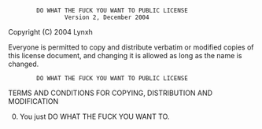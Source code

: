             DO WHAT THE FUCK YOU WANT TO PUBLIC LICENSE
                    Version 2, December 2004

 Copyright (C) 2004 Lynxh

 Everyone is permitted to copy and distribute verbatim or modified
 copies of this license document, and changing it is allowed as long
 as the name is changed.

            DO WHAT THE FUCK YOU WANT TO PUBLIC LICENSE
   TERMS AND CONDITIONS FOR COPYING, DISTRIBUTION AND MODIFICATION

  0. You just DO WHAT THE FUCK YOU WANT TO.